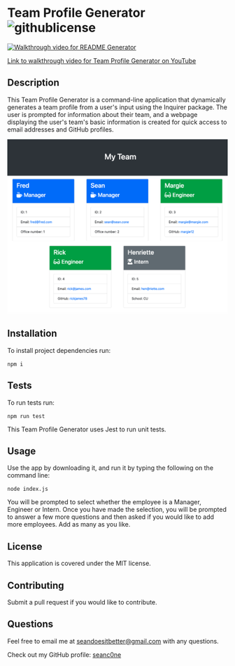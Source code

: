 # Team Profile Generator ![githublicense](https://img.shields.io/badge/license-MIT-blue.svg)

[![Walkthrough video for README Generator](https://img.youtube.com/vi/5C208Rxta2o/0.jpg)](https://www.youtube.com/watch?v=5C208Rxta2o)

[Link to walkthrough video for Team Profile Generator on YouTube](https://www.youtube.com/watch?v=5C208Rxta2o)

## Description

This Team Profile Generator is a command-line application that dynamically generates a team profile from a user's input using the Inquirer package. The user is prompted for information about their team, and a webpage displaying the user's team's basic information is created for quick access to email addresses and GitHub profiles.

![ScreenShot](screenshot.png)

## Installation

To install project dependencies run: 

```
npm i
```

## Tests

To run tests run: 

```
npm run test
```

This Team Profile Generator uses Jest to run unit tests.

## Usage

Use the app by downloading it, and run it by typing the following on the command line:
```
node index.js
```
You will be prompted to select whether the employee is a Manager, Engineer or Intern. Once you have made the selection, you will be prompted to answer a few more questions and then asked if you would like to add more employees. Add as many as you like.

## License

This application is covered under the MIT license.

## Contributing

Submit a pull request if you would like to contribute.

## Questions
Feel free to email me at seandoesitbetter@gmail.com with any questions.

Check out my GitHub profile: [seanc0ne](https://www.github.com/seanc0ne)